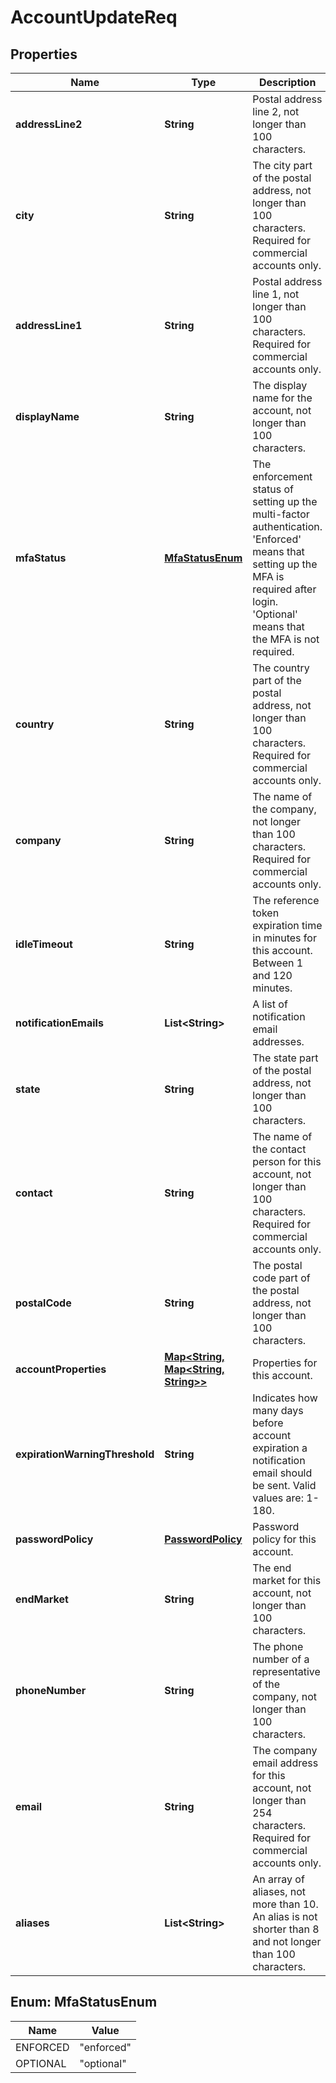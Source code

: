 
# AccountUpdateReq

## Properties
Name | Type | Description | Notes
------------ | ------------- | ------------- | -------------
**addressLine2** | **String** | Postal address line 2, not longer than 100 characters. |  [optional]
**city** | **String** | The city part of the postal address, not longer than 100 characters. Required for commercial accounts only. |  [optional]
**addressLine1** | **String** | Postal address line 1, not longer than 100 characters. Required for commercial accounts only. |  [optional]
**displayName** | **String** | The display name for the account, not longer than 100 characters. |  [optional]
**mfaStatus** | [**MfaStatusEnum**](#MfaStatusEnum) | The enforcement status of setting up the multi-factor authentication. &#39;Enforced&#39; means that setting up the MFA is required after login. &#39;Optional&#39; means that the MFA is not required. |  [optional]
**country** | **String** | The country part of the postal address, not longer than 100 characters. Required for commercial accounts only. |  [optional]
**company** | **String** | The name of the company, not longer than 100 characters. Required for commercial accounts only. |  [optional]
**idleTimeout** | **String** | The reference token expiration time in minutes for this account. Between 1 and 120 minutes. |  [optional]
**notificationEmails** | **List&lt;String&gt;** | A list of notification email addresses. |  [optional]
**state** | **String** | The state part of the postal address, not longer than 100 characters. |  [optional]
**contact** | **String** | The name of the contact person for this account, not longer than 100 characters. Required for commercial accounts only. |  [optional]
**postalCode** | **String** | The postal code part of the postal address, not longer than 100 characters. |  [optional]
**accountProperties** | [**Map&lt;String, Map&lt;String, String&gt;&gt;**](Map.md) | Properties for this account. |  [optional]
**expirationWarningThreshold** | **String** | Indicates how many days before account expiration a notification email should be sent. Valid values are: 1-180. |  [optional]
**passwordPolicy** | [**PasswordPolicy**](PasswordPolicy.md) | Password policy for this account. |  [optional]
**endMarket** | **String** | The end market for this account, not longer than 100 characters. |  [optional]
**phoneNumber** | **String** | The phone number of a representative of the company, not longer than 100 characters. |  [optional]
**email** | **String** | The company email address for this account, not longer than 254 characters. Required for commercial accounts only. |  [optional]
**aliases** | **List&lt;String&gt;** | An array of aliases, not more than 10. An alias is not shorter than 8 and not longer than 100 characters. |  [optional]


<a name="MfaStatusEnum"></a>
## Enum: MfaStatusEnum
Name | Value
---- | -----
ENFORCED | &quot;enforced&quot;
OPTIONAL | &quot;optional&quot;



